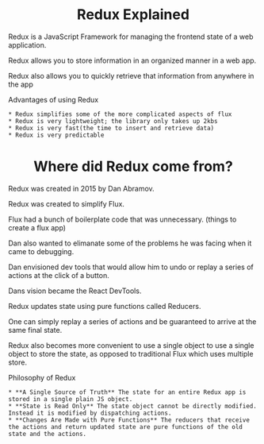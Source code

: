 <h1 align="center">
Redux Explained
</h1>

Redux is a JavaScript Framework for managing the frontend state of a web application.

Redux allows you to store information in an organized manner in a web app.

Redux also allows you to quickly retrieve that information from anywhere in the app

Advantages of using Redux

    * Redux simplifies some of the more complicated aspects of flux
    * Redux is very lightweight; the library only takes up 2kbs
    * Redux is very fast(the time to insert and retrieve data)
    * Redux is very predictable

<h1 align="center">
Where did Redux come from?
</h1>

Redux was created in 2015 by Dan Abramov.

Redux was created to simplify Flux.

Flux had a bunch of boilerplate code that was unnecessary. (things to create a flux app)

Dan also wanted to elimanate some of the problems he was facing when it came to debugging.

Dan envisioned dev tools that would allow him to undo or replay a series of actions at the click of a button.

Dans vision became the React DevTools.

Redux updates state using pure functions called Reducers.

One can simply replay a series of actions and be guaranteed to arrive at the same final state.

Redux also becomes more convenient to use a single object to use a single object  to store the state,
as opposed to traditional Flux which uses multiple store.

Philosophy of Redux

    * **A Single Source of Truth** The state for an entire Redux app is stored in a single plain JS object.
    * **State is Read Only** The state object cannot be directly modified. Instead it is modified by dispatching actions.
    * **Changes Are Made with Pure Functions** The reducers that receive the actions and return updated state are pure functions of the old state and the actions.






